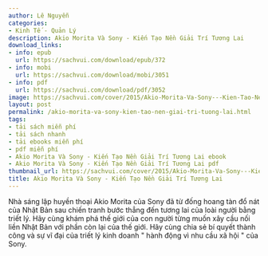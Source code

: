 ```yaml
---
author: Lê Nguyễn
categories:
- Kinh Tế - Quản Lý
description: Akio Morita Và Sony - Kiến Tạo Nền Giải Trí Tương Lai
download_links:
- info: epub
  url: https://sachvui.com/download/epub/372
- info: mobi
  url: https://sachvui.com/download/mobi/3051
- info: pdf
  url: https://sachvui.com/download/pdf/3052
image: https://sachvui.com/cover/2015/Akio-Morita-Va-Sony---Kien-Tao-Nen-Giai-Tri-Tuong-Lai.jpg
layout: post
permalink: /akio-morita-va-sony-kien-tao-nen-giai-tri-tuong-lai.html
tags:
- tải sách miễn phí
- tải sách nhanh
- tải ebooks miễn phí
- pdf miễn phí
- Akio Morita Và Sony - Kiến Tạo Nền Giải Trí Tương Lai ebook
- Akio Morita Và Sony - Kiến Tạo Nền Giải Trí Tương Lai pdf
thumbnail_url: https://sachvui.com/cover/2015/Akio-Morita-Va-Sony---Kien-Tao-Nen-Giai-Tri-Tuong-Lai.jpg
title: Akio Morita Và Sony - Kiến Tạo Nền Giải Trí Tương Lai
---
```


 <div class="item-desc text-justify"> <p>Nhà sáng lập huyền thoại Akio Morita của Sony đã từ đống hoang tàn đổ nát của Nhật Bản sau chiến tranh bước thẳng đến tương lai của loài người bằng triết lý. Hãy cùng khám phá thế giới của con người từng muốn xây cầu nối liền Nhật Bản với phần còn lại của thế giới. Hãy cùng chia sẻ bí quyết thành công và sự vĩ đại của triết lý kinh doanh " hành động vì nhu cầu xã hội " của Sony.</p> </div>